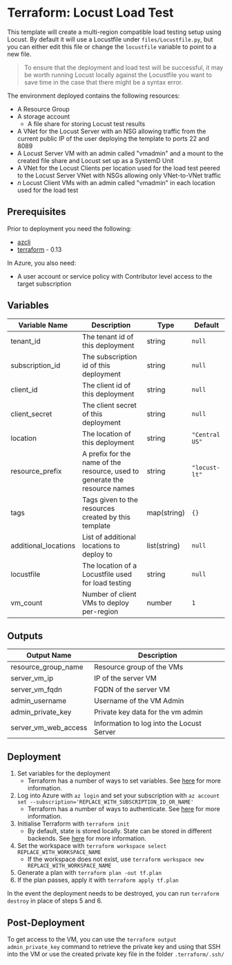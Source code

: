 # Terraform: Locust Load Test

This template will create a multi-region compatible load testing setup using Locust. By default it will use a Locustfile under `files/Locustfile.py`, but you can either edit this file or change the `locustfile` variable to point to a new file.

> To ensure that the deployment and load test will be successful, it may be worth running Locust locally against the Locustfile you want to save time in the case that there might be a syntax error.

The environment deployed contains the following resources:

- A Resource Group
- A storage account
    - A file share for storing Locust test results
- A VNet for the Locust Server with an NSG allowing traffic from the current public IP of the user deploying the template to ports 22 and 8089
- A Locust Server VM with an admin called "vmadmin" and a mount to the created file share and Locust set up as a SystemD Unit
- A VNet for the Locust Clients per location used for the load test peered to the Locust Server VNet with NSGs allowing only VNet-to-VNet traffic
- *n* Locust Client VMs with an admin called "vmadmin" in each location used for the load test

## Prerequisites

Prior to deployment you need the following:

- [azcli](https://docs.microsoft.com/en-us/cli/azure/install-azure-cli?view=azure-cli-latest)
- [terraform](https://www.terraform.io/) - 0.13

In Azure, you also need:

- A user account or service policy with Contributor level access to the target subscription

## Variables

|Variable Name|Description|Type|Default|
|-|-|-|-|
|tenant_id|The tenant id of this deployment|string|`null`|
|subscription_id|The subscription id of this deployment|string|`null`|
|client_id|The client id of this deployment|string|`null`|
|client_secret|The client secret of this deployment|string|`null`|
|location|The location of this deployment|string|`"Central US"`|
|resource_prefix|A prefix for the name of the resource, used to generate the resource names|string|`"locust-lt"`|
|tags|Tags given to the resources created by this template|map(string)|`{}`|
|additional_locations|List of additional locations to deploy to|list(string)|`null`|
|locustfile|The location of a Locustfile used for load testing|string|`null`|
|vm_count|Number of client VMs to deploy per-region|number|`1`|

## Outputs

|Output Name|Description|
|-|-|
|resource_group_name|Resource group of the VMs|
|server_vm_ip|IP of the server VM|
|server_vm_fqdn|FQDN of the server VM|
|admin_username|Username of the VM Admin|
|admin_private_key|Private key data for the vm admin|
|server_vm_web_access|Information to log into the Locust Server|

## Deployment

1. Set variables for the deployment
    - Terraform has a number of ways to set variables. See [here](https://www.terraform.io/docs/configuration/variables.html#assigning-values-to-root-module-variables) for more information.
2. Log into Azure with `az login` and set your subscription with `az account set --subscription='REPLACE_WITH_SUBSCRIPTION_ID_OR_NAME'`
    - Terraform has a number of ways to authenticate. See [here](https://www.terraform.io/docs/providers/azurerm/guides/azure_cli.html) for more information.
3. Initialise Terraform with `terraform init`
    - By default, state is stored locally. State can be stored in different backends. See [here](https://www.terraform.io/docs/backends/types/index.html) for more information.
4. Set the workspace with `terraform workspace select REPLACE_WITH_WORKSPACE_NAME`
    - If the workspace does not exist, use `terraform workspace new REPLACE_WITH_WORKSPACE_NAME`
5. Generate a plan with `terraform plan -out tf.plan`
6. If the plan passes, apply it with `terraform apply tf.plan`

In the event the deployment needs to be destroyed, you can run `terraform destroy` in place of steps 5 and 6.

## Post-Deployment

To get access to the VM, you can use the `terraform output admin_private_key` command to retrieve the private key and using that SSH into the VM or use the created private key file in the folder `.terraform/.ssh/`

